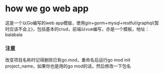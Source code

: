 # how we go web app
这是一个以Go编写的web app模版，使用gin+gorm+mysql+restful/graphql(暂时应该不会上)，包括基本的crud，前端以vue编写，亦是一个模板，地址：balabala  
### 注意
改变项目名称时记得删除已有go.mod，重命名后运行go mod init project_name，如果你也是用的go mod的话，然后修改一下包名